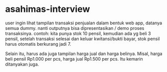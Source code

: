 # asahimas-interview

user ingin lihat tampilan transaksi penjualan dalam bentuk web app, datanya semua dummy.
nanti outputnya bisa dipresentasikan / demo proses transaksinya.
contoh: kita punya stok 10 pensil, kemudian ada yg beli 3 pensil, setelah transaksi selesai dan keluar kwitansi/bukti bayar, stok pensil harus otomatis berkurang jadi 7.

Selain itu,
harus ada juga tampilan harga jual dan harga belinya. Misal, harga beli pensil Rp1.000 per pcs, harga jual Rp1.500 per pcs. Itu kemarin ditanyakan juga.
